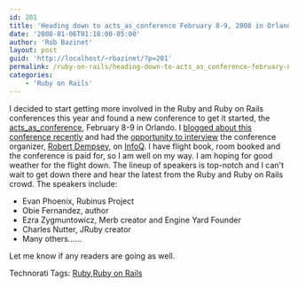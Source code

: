 ```yaml
---
id: 201
title: 'Heading down to acts_as_conference February 8-9, 2008 in Orlando, FL'
date: '2008-01-06T01:18:00-05:00'
author: 'Rob Bazinet'
layout: post
guid: 'http://localhost/~rbazinet/?p=201'
permalink: /ruby-on-rails/heading-down-to-acts_as_conference-february-8-9-2008-in-orlando-fl/
categories:
    - 'Ruby on Rails'
---
```


I decided to start getting more involved in the Ruby and Ruby on Rails conferences this year and found a new conference to get it started, the [acts\_as\_conference](http://www.actsasconference.com/), February 8-9 in Orlando. I [blogged about this conference recently](http://rbazinet.wordpress.com/2008/01/02/acts_as_conference-looks-like-the-deal-of-the-year/) and had the [opportunity to interview](http://www.infoq.com/news/2008/01/acts-as-conference) the conference organizer, [Robert Dempsey](http://rorblog.techcfl.com/), on [InfoQ](http://www.infoq.com). I have flight book, room booked and the conference is paid for, so I am well on my way. I am hoping for good weather for the flight down. The lineup of speakers is top-notch and I can't wait to get down there and hear the latest from the Ruby and Ruby on Rails crowd. The speakers include:

- Evan Phoenix, Rubinus Project
- Obie Fernandez, author
- Ezra Zygmuntowicz, Merb creator and Engine Yard Founder
- Charles Nutter, JRuby creator
- Many others......
 
 Let me know if any readers are going as well. <div class="wlWriterSmartContent" style="display:inline;margin:0;padding:0;">Technorati Tags: [Ruby](http://technorati.com/tags/Ruby),[Ruby on Rails](http://technorati.com/tags/Ruby%20on%20Rails)</div>